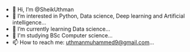- 👋 Hi, I’m @SheikUthman
- 👀 I’m interested in Python, Data science, Deep learning and Artificial intelligence...
- 🌱 I’m currently learning Data science...
- 💞️ I'm studying BSc Computer science...
- 📫 How to reach me: uthmanmuhammed9@gmail.com...

<!---
SheikUthman/SheikUthman is a ✨ special ✨ repository because its `README.md` (this file) appears on your GitHub profile.
You can click the Preview link to take a look at your changes.
--->
